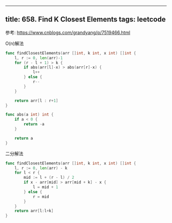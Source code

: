 
---
title: 658. Find K Closest Elements
tags: leetcode
---

参考: https://www.cnblogs.com/grandyang/p/7519466.html




O(n)解法

```go
func findClosestElements(arr []int, k int, x int) []int {
	l, r := 0, len(arr)-1
	for (r - l + 1) > k {
		if abs(arr[l]-x) > abs(arr[r]-x) {
			l++
		} else {
			r--
		}
	}

	return arr[l : r+1]
}

func abs(a int) int {
	if a < 0 {
		return -a
	}

	return a
}
```

二分解法
```go
func findClosestElements(arr []int, k int, x int) []int {
    l, r := 0, len(arr) - k
    for l < r {
        mid := l + (r - l) / 2
        if x - arr[mid] > arr[mid + k] - x {
            l = mid + 1
        } else {
            r = mid
        }
    }
    return arr[l:l+k]
}
```